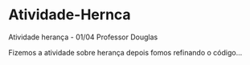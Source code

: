 # Atividade-Hernca
 Atividade herança - 01/04 Professor Douglas

Fizemos a atividade sobre herança depois fomos refinando o código...